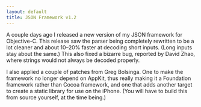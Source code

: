 ```yaml
---
layout: default
title: JSON Framework v1.2
---
```

A couple days ago I released a new version of my JSON framework for Objective-C. This release saw the parser being completely rewritten to be a lot cleaner and about 10–20% faster at decoding short inputs. (Long inputs stay about the same.) This also fixed a bizarre bug, reported by David Zhao, where strings would not always be decoded properly.

I also applied a couple of patches from Greg Bolsinga. One to make the framework no longer depend on AppKit, thus really making it a Foundation framework rather than Cocoa framework, and one that adds another target to create a static library for use on the iPhone. (You will have to build this from source yourself, at the time being.)
